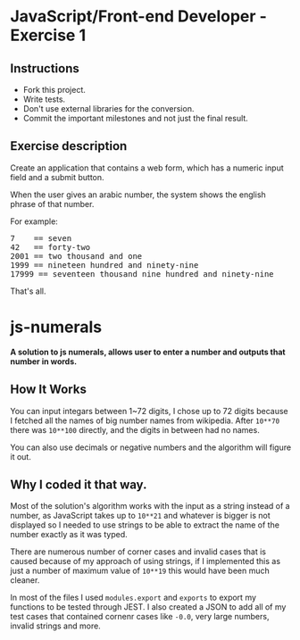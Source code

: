 # JavaScript/Front-end Developer - Exercise 1

## Instructions

- Fork this project.
- Write tests.
- Don't use external libraries for the conversion.
- Commit the important milestones and not just the final result.

## Exercise description

Create an application that contains a web form, which has a numeric input field and a submit button.

When the user gives an arabic number, the system shows the english phrase of that number.

For example:
<pre>
7    == seven
42   == forty-two
2001 == two thousand and one
1999 == nineteen hundred and ninety-nine
17999 == seventeen thousand nine hundred and ninety-nine
</pre>

That's all.


# js-numerals

**A solution to js numerals, allows user to enter a number and outputs that number in words.**

## How It Works

You can input integars between 1~72 digits, I chose up to 72 digits because I fetched all the names of big number names from wikipedia. After `10**70` there was `10**100` directly, and the digits in between had no names.

You can also use decimals or negative numbers and the algorithm will figure it out.


## Why I coded it that way.

Most of the solution's algorithm works with the input as a string instead of a number, as JavaScript takes up to `10**21` and whatever is bigger is not displayed so I needed to use strings to be able to extract the name of the number exactly as it was typed.

There are numerous number of corner cases and invalid cases that is caused because of my approach of using strings, if I implemented this as just a number of maximum value of `10**19` this would have been much cleaner.

In most of the files I used `modules.export` and `exports` to export my functions to be tested through JEST.
I also created a JSON to add all of my test cases that contained cornenr cases like `-0.0`, very large numbers, invalid strings and more.


